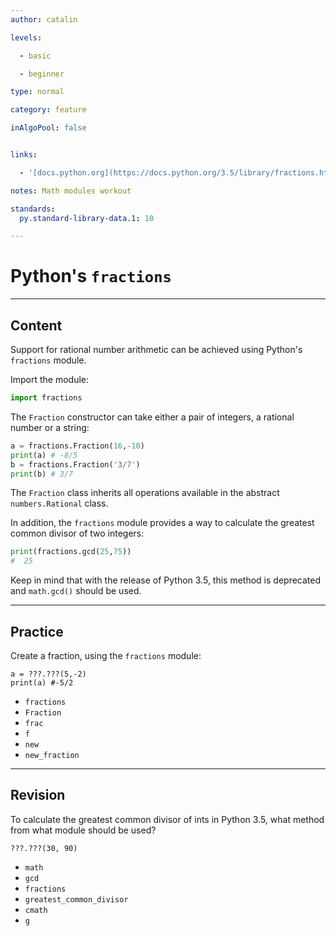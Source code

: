 ```yaml
---
author: catalin

levels:

  - basic

  - beginner

type: normal

category: feature

inAlgoPool: false


links:

  - '[docs.python.org](https://docs.python.org/3.5/library/fractions.html){website}'

notes: Math modules workout

standards:
  py.standard-library-data.1: 10

---
```


# Python's `fractions`

---
## Content

Support for rational number arithmetic can be achieved using Python's  `fractions` module.

Import the module:
```python
import fractions
```
The `Fraction` constructor can take either a pair of integers, a rational number or a string:
```python
a = fractions.Fraction(16,-10)
print(a) # -8/5
b = fractions.Fraction('3/7')
print(b) # 3/7
```
The `Fraction` class inherits all operations available in the abstract `numbers.Rational`  class.

In addition, the `fractions` module provides a way to calculate the greatest common divisor of two integers:
```python
print(fractions.gcd(25,75))
#  25
```

Keep in mind that with the release of Python 3.5, this method is deprecated and `math.gcd()` should be used.

---
## Practice

Create a fraction, using the `fractions` module:
```
a = ???.???(5,-2)
print(a) #-5/2
```


* `fractions`
* `Fraction`
* `frac`
* `f`
* `new`
* `new_fraction`

---
## Revision

To calculate the greatest common divisor of ints in Python 3.5, what method from what module should be used?

```
???.???(30, 90)
```


* `math`
* `gcd`
* `fractions`
* `greatest_common_divisor`
* `cmath`
* `g`
